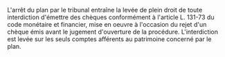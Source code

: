 L'arrêt du plan par le tribunal entraîne la levée de plein droit de toute interdiction d'émettre des chèques conformément à l'article L. 131-73 du code monétaire et financier, mise en oeuvre à l'occasion du rejet d'un chèque émis avant le jugement d'ouverture de la procédure. L'interdiction est levée sur les seuls comptes afférents au patrimoine concerné par le plan.
